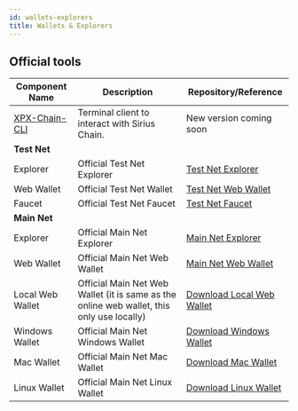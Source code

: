 ```yaml
---
id: wallets-explorers
title: Wallets & Explorers
---
```

## Official tools

**Component Name** |	**Description** |	**Repository/Reference** 
----------------|-------------------|---------------------------
[XPX-Chain-CLI](client/overview.md) |	Terminal client to interact with Sirius Chain. 	| New version coming soon
**Test Net** | | |
Explorer|Official Test Net Explorer|[Test Net Explorer](http://bctestnetexplorer.xpxsirius.io)
Web Wallet|Official Test Net Wallet |[Test Net Web Wallet](https://bctestnetwallet.xpxsirius.io)
Faucet|Official Test Net Faucet|[Test Net Faucet](https://bctestnetfaucet.xpxsirius.io)
**Main Net** | | |
Explorer| Official Main Net Explorer | [Main Net Explorer](https://explorer.xpxsirius.io/#/) 
Web Wallet|Official Main Net Web Wallet|[Main Net Web Wallet](https://wallet.xpxsirius.io)
Local Web Wallet | Official Main Net Web Wallet (it is same as the online web wallet, this only use locally) | [Download Local Web Wallet](https://files.proximax.io/proximax-sirius-wallet-Universal-v0.4.7.zip)
Windows Wallet | Official Main Net Windows Wallet | [Download Windows Wallet](https://files.proximax.io/proximax-sirius-wallet-Windows-v0.4.7.zip)
Mac Wallet | Official Main Net Mac Wallet | [Download Mac Wallet](https://files.proximax.io/proximax-sirius-wallet-Mac-v0.4.7.zip)
Linux Wallet | Official Main Net Linux Wallet | [Download Linux Wallet](https://files.proximax.io/proximax-sirius-wallet-Linux-v0.4.7.zip)

